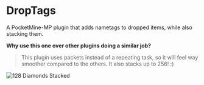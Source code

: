 # DropTags
A PocketMine-MP plugin that adds nametags to dropped items, while also stacking them.


**Why use this one over other plugins doing a similar job?**
> This plugin uses packets instead of a repeating task, so it will feel way smoother compared to the others.
It also stacks up to 256! :)


![128 Diamonds Stacked](https://i.imgur.com/C29mX5i.png)
